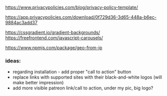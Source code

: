 
https://www.privacypolicies.com/blog/privacy-policy-template/

https://app.privacypolicies.com/download/0f729d36-3d65-448a-b6ec-9884ac3add37


https://cssgradient.io/gradient-backgrounds/
https://freefrontend.com/javascript-carousels/

https://www.npmjs.com/package/geo-from-ip


### ideas:
- regarding installation - add proper "call to action" button
- replace links with supported sites with their black-and-white logos (will make better impression)
- add more visible patreon link/call to action, under my pic, big logo?